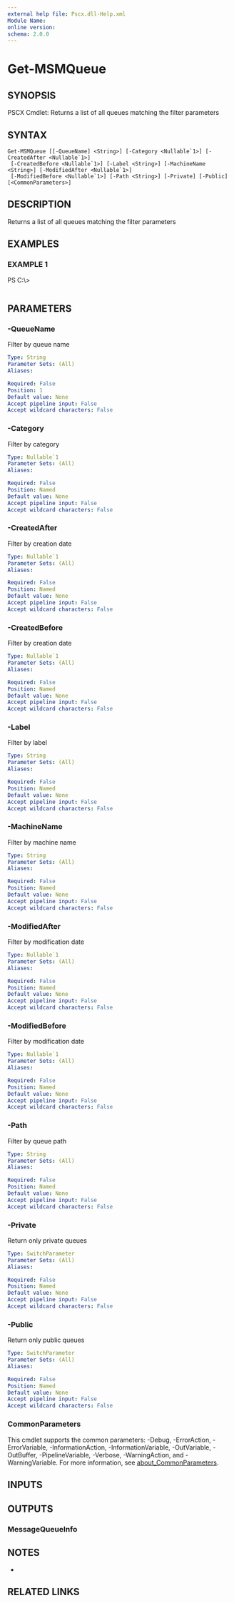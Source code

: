 ```yaml
---
external help file: Pscx.dll-Help.xml
Module Name:
online version:
schema: 2.0.0
---
```


# Get-MSMQueue

## SYNOPSIS
PSCX Cmdlet: Returns a list of all queues matching the filter parameters

## SYNTAX

```
Get-MSMQueue [[-QueueName] <String>] [-Category <Nullable`1>] [-CreatedAfter <Nullable`1>]
 [-CreatedBefore <Nullable`1>] [-Label <String>] [-MachineName <String>] [-ModifiedAfter <Nullable`1>]
 [-ModifiedBefore <Nullable`1>] [-Path <String>] [-Private] [-Public] [<CommonParameters>]
```

## DESCRIPTION
Returns a list of all queues matching the filter parameters

## EXAMPLES

### EXAMPLE 1
PS C:\\\>

```

```

## PARAMETERS

### -QueueName
Filter by queue name

```yaml
Type: String
Parameter Sets: (All)
Aliases:

Required: False
Position: 1
Default value: None
Accept pipeline input: False
Accept wildcard characters: False
```

### -Category
Filter by category

```yaml
Type: Nullable`1
Parameter Sets: (All)
Aliases:

Required: False
Position: Named
Default value: None
Accept pipeline input: False
Accept wildcard characters: False
```

### -CreatedAfter
Filter by creation date

```yaml
Type: Nullable`1
Parameter Sets: (All)
Aliases:

Required: False
Position: Named
Default value: None
Accept pipeline input: False
Accept wildcard characters: False
```

### -CreatedBefore
Filter by creation date

```yaml
Type: Nullable`1
Parameter Sets: (All)
Aliases:

Required: False
Position: Named
Default value: None
Accept pipeline input: False
Accept wildcard characters: False
```

### -Label
Filter by label

```yaml
Type: String
Parameter Sets: (All)
Aliases:

Required: False
Position: Named
Default value: None
Accept pipeline input: False
Accept wildcard characters: False
```

### -MachineName
Filter by machine name

```yaml
Type: String
Parameter Sets: (All)
Aliases:

Required: False
Position: Named
Default value: None
Accept pipeline input: False
Accept wildcard characters: False
```

### -ModifiedAfter
Filter by modification date

```yaml
Type: Nullable`1
Parameter Sets: (All)
Aliases:

Required: False
Position: Named
Default value: None
Accept pipeline input: False
Accept wildcard characters: False
```

### -ModifiedBefore
Filter by modification date

```yaml
Type: Nullable`1
Parameter Sets: (All)
Aliases:

Required: False
Position: Named
Default value: None
Accept pipeline input: False
Accept wildcard characters: False
```

### -Path
Filter by queue path

```yaml
Type: String
Parameter Sets: (All)
Aliases:

Required: False
Position: Named
Default value: None
Accept pipeline input: False
Accept wildcard characters: False
```

### -Private
Return only private queues

```yaml
Type: SwitchParameter
Parameter Sets: (All)
Aliases:

Required: False
Position: Named
Default value: None
Accept pipeline input: False
Accept wildcard characters: False
```

### -Public
Return only public queues

```yaml
Type: SwitchParameter
Parameter Sets: (All)
Aliases:

Required: False
Position: Named
Default value: None
Accept pipeline input: False
Accept wildcard characters: False
```

### CommonParameters
This cmdlet supports the common parameters: -Debug, -ErrorAction, -ErrorVariable, -InformationAction, -InformationVariable, -OutVariable, -OutBuffer, -PipelineVariable, -Verbose, -WarningAction, and -WarningVariable. For more information, see [about_CommonParameters](http://go.microsoft.com/fwlink/?LinkID=113216).

## INPUTS

## OUTPUTS

### MessageQueueInfo
## NOTES
*

## RELATED LINKS
